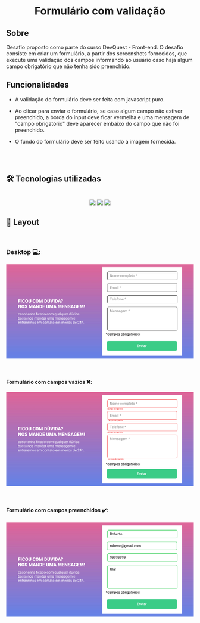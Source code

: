 <h1 align="center">Formulário com validação</h1>

## Sobre

Desafio proposto como parte do curso DevQuest - Front-end. O desafio consiste em criar um formulário, a partir dos screenshots fornecidos, que execute uma validação dos campos informando ao usuário caso haja algum campo obrigatório que não tenha sido preenchido.

## Funcionalidades

* A validação do formulário deve ser feita com javascript puro.

* Ao clicar para enviar o formulário, se caso algum campo não estiver  preenchido, a borda do input deve ficar vermelha e uma mensagem de "campo obrigatório" deve aparecer embaixo do campo que não foi preenchido.

* O fundo do formulário deve ser feito usando a imagem fornecida.
<br>
<br>

## 🛠 Tecnologias utilizadas

<br>
<div align="center">
  <img src="https://img.shields.io/badge/HTML5-E34F26?style=for-the-badge&logo=html5&logoColor=white"> 
  <img src="https://img.shields.io/badge/CSS3-1572B6?style=for-the-badge&logo=css3&logoColor=white"> 
  <img src="https://img.shields.io/badge/JavaScript-yellow?style=for-the-badge&logo=javascript&logoColor=white">

</div>

## 🎨 Layout

<br>

### Desktop 💻:

![Versão inicial do formulário](/src/images/Seção%20formulário.png)

<br>

#### Formulário com campos vazios ❌:

![Versão com campos vazios e mensagem de "campo obrigatório"](/src/images/Seção%20formulário_campo-vazio.png)

<br>

#### Formulário com campos preenchidos ✔️:

![Versão com campos preenchidos, sucesso](/src/images/Seção%20formulário_sucesso.png)

